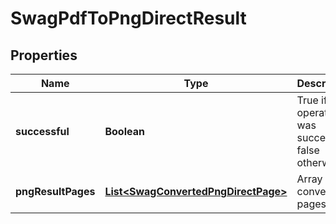 
# SwagPdfToPngDirectResult

## Properties
Name | Type | Description | Notes
------------ | ------------- | ------------- | -------------
**successful** | **Boolean** | True if the operation was successful, false otherwise |  [optional]
**pngResultPages** | [**List&lt;SwagConvertedPngDirectPage&gt;**](SwagConvertedPngDirectPage.md) | Array of converted pages |  [optional]




